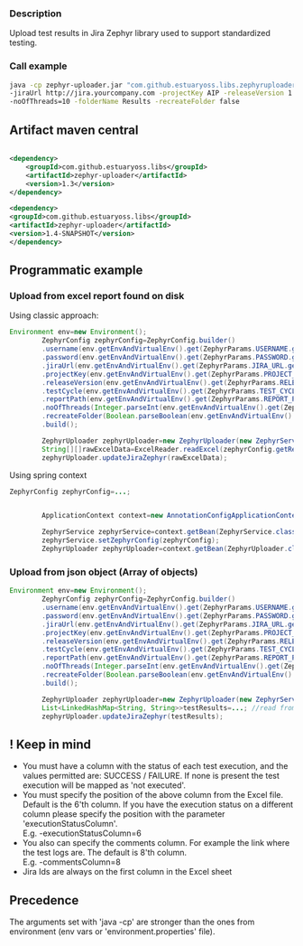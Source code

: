 ### Description

Upload test results in Jira Zephyr library used to support standardized testing.

### Call example

```bash
java -cp zephyr-uploader.jar "com.github.estuaryoss.libs.zephyruploader.Main" -username auto-robot -password mySecretPasswd123! \
-jiraUrl http://jira.yourcompany.com -projectKey AIP -releaseVersion 1.2-UP2020 -testCycle Regression -reportPath Regression_FTP.xls \
-noOfThreads=10 -folderName Results -recreateFolder false 
```

## Artifact maven central

```xml

<dependency>
    <groupId>com.github.estuaryoss.libs</groupId>
    <artifactId>zephyr-uploader</artifactId>
    <version>1.3</version>
</dependency>

<dependency>
<groupId>com.github.estuaryoss.libs</groupId>
<artifactId>zephyr-uploader</artifactId>
<version>1.4-SNAPSHOT</version>
</dependency>
```

## Programmatic example

### Upload from excel report found on disk

Using classic approach:

```java
Environment env=new Environment();
        ZephyrConfig zephyrConfig=ZephyrConfig.builder()
        .username(env.getEnvAndVirtualEnv().get(ZephyrParams.USERNAME.getZephyrParam()))
        .password(env.getEnvAndVirtualEnv().get(ZephyrParams.PASSWORD.getZephyrParam()))
        .jiraUrl(env.getEnvAndVirtualEnv().get(ZephyrParams.JIRA_URL.getZephyrParam()))
        .projectKey(env.getEnvAndVirtualEnv().get(ZephyrParams.PROJECT_KEY.getZephyrParam()))
        .releaseVersion(env.getEnvAndVirtualEnv().get(ZephyrParams.RELEASE_VERSION.getZephyrParam()))
        .testCycle(env.getEnvAndVirtualEnv().get(ZephyrParams.TEST_CYCLE.getZephyrParam()))
        .reportPath(env.getEnvAndVirtualEnv().get(ZephyrParams.REPORT_PATH.getZephyrParam()))
        .noOfThreads(Integer.parseInt(env.getEnvAndVirtualEnv().get(ZephyrParams.NO_OF_THREADS.getZephyrParam())))
        .recreateFolder(Boolean.parseBoolean(env.getEnvAndVirtualEnv().get(ZephyrParams.RECREATE_FOLDER.getZephyrParam())));
        .build();

        ZephyrUploader zephyrUploader=new ZephyrUploader(new ZephyrService(zephyrConfig));
        String[][]rawExcelData=ExcelReader.readExcel(zephyrConfig.getReportPath());
        zephyrUploader.updateJiraZephyr(rawExcelData);
```

Using spring context

```java
ZephyrConfig zephyrConfig=...;


        ApplicationContext context=new AnnotationConfigApplicationContext(ApplicationConfig.class);

        ZephyrService zephyrService=context.getBean(ZephyrService.class);
        zephyrService.setZephyrConfig(zephyrConfig);
        ZephyrUploader zephyrUploader=context.getBean(ZephyrUploader.class);
```

### Upload from json object (Array of objects)

```java
Environment env=new Environment();
        ZephyrConfig zephyrConfig=ZephyrConfig.builder()
        .username(env.getEnvAndVirtualEnv().get(ZephyrParams.USERNAME.getZephyrParam()))
        .password(env.getEnvAndVirtualEnv().get(ZephyrParams.PASSWORD.getZephyrParam()))
        .jiraUrl(env.getEnvAndVirtualEnv().get(ZephyrParams.JIRA_URL.getZephyrParam()))
        .projectKey(env.getEnvAndVirtualEnv().get(ZephyrParams.PROJECT_KEY.getZephyrParam()))
        .releaseVersion(env.getEnvAndVirtualEnv().get(ZephyrParams.RELEASE_VERSION.getZephyrParam()))
        .testCycle(env.getEnvAndVirtualEnv().get(ZephyrParams.TEST_CYCLE.getZephyrParam()))
        .reportPath(env.getEnvAndVirtualEnv().get(ZephyrParams.REPORT_PATH.getZephyrParam()))
        .noOfThreads(Integer.parseInt(env.getEnvAndVirtualEnv().get(ZephyrParams.NO_OF_THREADS.getZephyrParam())))
        .recreateFolder(Boolean.parseBoolean(env.getEnvAndVirtualEnv().get(ZephyrParams.RECREATE_FOLDER.getZephyrParam())));
        .build();

        ZephyrUploader zephyrUploader=new ZephyrUploader(new ZephyrService(zephyrConfig));
        List<LinkedHashMap<String, String>>testResults=...; //read from disk and deserialize with Jackson, or get from Rest API
        zephyrUploader.updateJiraZephyr(testResults);
```

## ! Keep in mind

- You must have a column with the status of each test execution, and the values permitted are: SUCCESS / FAILURE. If
  none is present the test execution will be mapped as 'not executed'.
- You must specify the position of the above column from the Excel file. Default is the 6'th column. If you have the
  execution status on a different column please specify the position with the parameter 'executionStatusColumn'.   
  E.g. -executionStatusColumn=6
- You also can specify the comments column. For example the link where the test logs are. The default is 8'th column.   
  E.g. -commentsColumn=8
- Jira Ids are always on the first column in the Excel sheet

## Precedence

The arguments set with 'java -cp' are stronger than the ones from environment (env vars or 'environment.properties'
file).